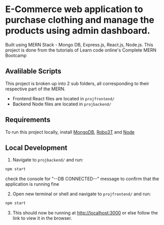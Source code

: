 # E-Commerce web application to purchase clothing and manage the products using admin dashboard. 

Built using MERN Stack - Mongo DB, Express.js, React.js, Node.js. This project is done from the tutorials of Learn code online's Complete MERN Bootcamp

## Avalilable Scripts
This project is broken up into 2 sub folders, all corresponding to their respective part of the MERN.
- Frontend React files are located in `projfrontend/`
- Backend Node files are located in `projbackend/`

## Requirements
To run this project locally, install [MongoDB](https://www.mongodb.com/try/download/community), [Robo3T](https://robomongo.org/download) and [Node](https://nodejs.org/en/download/)

## Local Development

1. Navigate to `projbackend/` and run:
```sh
npm start
```

check the console for "--DB CONNECTED--" message to confirm that the application is running fine

2. Open new terminal or shell and navigate to `projfrontend/` and run:
```sh
npm start
```

3. This should now be running at [http://localhost:3000](http://localhost:3000) or else follow the link to view it in the browser.
